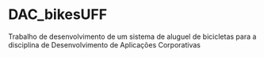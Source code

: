# DAC_bikesUFF
Trabalho de desenvolvimento de um sistema de aluguel de bicicletas para a disciplina de Desenvolvimento de Aplicações Corporativas
